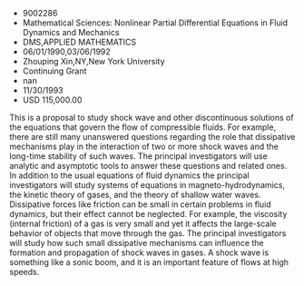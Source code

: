 
* 9002286
* Mathematical Sciences: Nonlinear Partial Differential Equations in Fluid Dynamics and Mechanics
* DMS,APPLIED MATHEMATICS
* 06/01/1990,03/06/1992
* Zhouping Xin,NY,New York University
* Continuing Grant
* nan
* 11/30/1993
* USD 115,000.00

This is a proposal to study shock wave and other discontinuous solutions of the
equations that govern the flow of compressible fluids. For example, there are
still many unanswered questions regarding the role that dissipative mechanisms
play in the interaction of two or more shock waves and the long-time stability
of such waves. The principal investigators will use analytic and asymptotic
tools to answer these questions and related ones. In addition to the usual
equations of fluid dynamics the principal investigators will study systems of
equations in magneto-hydrodynamics, the kinetic theory of gases, and the theory
of shallow water waves. Dissipative forces like friction can be small in certain
problems in fluid dynamics, but their effect cannot be neglected. For example,
the viscosity (internal friction) of a gas is very small and yet it affects the
large-scale behavior of objects that move through the gas. The principal
investigators will study how such small dissipative mechanisms can influence the
formation and propagation of shock waves in gases. A shock wave is something
like a sonic boom, and it is an important feature of flows at high speeds.
